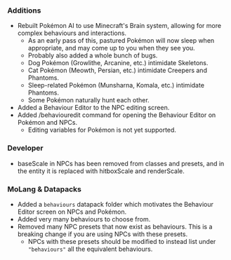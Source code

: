 ### Additions
- Rebuilt Pokémon AI to use Minecraft's Brain system, allowing for more complex behaviours and interactions.
  - As an early pass of this, pastured Pokémon will now sleep when appropriate, and may come up to you when they see you.
  - Probably also added a whole bunch of bugs.
  - Dog Pokémon (Growlithe, Arcanine, etc.) intimidate Skeletons.
  - Cat Pokémon (Meowth, Persian, etc.) intimidate Creepers and Phantoms.
  - Sleep-related Pokémon (Munsharna, Komala, etc.) intimidate Phantoms.
  - Some Pokémon naturally hunt each other.
- Added a Behaviour Editor to the NPC editing screen.
- Added /behaviouredit command for opening the Behaviour Editor on Pokémon and NPCs.
  - Editing variables for Pokémon is not yet supported.

### Developer
- baseScale in NPCs has been removed from classes and presets, and in the entity it is replaced with hitboxScale and renderScale.

### MoLang & Datapacks
- Added a `behaviours` datapack folder which motivates the Behaviour Editor screen on NPCs and Pokémon.
- Added very many behaviours to choose from.
- Removed many NPC presets that now exist as behaviours. This is a breaking change if you are using NPCs with these presets. 
  - NPCs with these presets should be modified to instead list under `"behaviours"` all the equivalent behaviours.